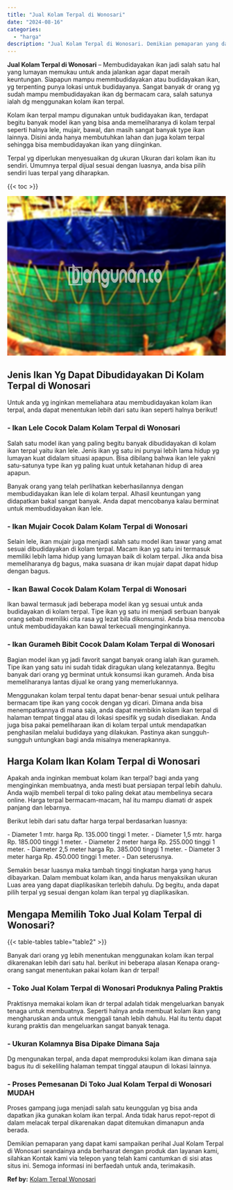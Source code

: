 ```yaml
---
title: "Jual Kolam Terpal di Wonosari"
date: "2024-08-16"
categories: 
  - "harga"
description: "Jual Kolam Terpal di Wonosari. Demikian pemaparan yang dapat kami sampaikan perihal Jual Kolam Terpal di Wonosari seandainya anda berhasrat dengan produk dan..."
---
```


**Jual Kolam Terpal di Wonosari** – Membudidayakan ikan jadi salah satu hal yang lumayan memukau untuk anda jalankan agar dapat meraih keuntungan. Siapapun mampu memmbudidayakan atau budidayakan ikan, yg terpenting punya lokasi untuk budidayanya. Sangat banyak dr orang yg sudah mampu membudidayakan ikan dg bermacam cara, salah satunya ialah dg menggunakan kolam ikan terpal.

Kolam ikan terpal mampu digunakan untuk budidayakan ikan, terdapat begitu banyak model ikan yang bisa anda memeliharanya di kolam terpal seperti halnya lele, mujair, bawal, dan masih sangat banyak type ikan lainnya. Disini anda hanya membutuhkan lahan dan juga kolam terpal sehingga bisa membudidayakan ikan yang diinginkan.

Terpal yg diperlukan menyesuaikan dg ukuran Ukuran dari kolam ikan itu sendiri. Umumnya terpal dijual sesuai dengan luasnya, anda bisa pilih sendiri luas terpal yang diharapkan.

{{< toc >}}

![Jual Kolam Terpal di Wonosari](/images/jual-kolam-terpal-58.png)

## Jenis Ikan Yg Dapat Dibudidayakan Di Kolam Terpal di Wonosari

Untuk anda yg inginkan memeliahara atau membudidayakan kolam ikan terpal, anda dapat menentukan lebih dari satu ikan seperti halnya berikut!

### \- Ikan Lele Cocok Dalam Kolam Terpal di Wonosari

Salah satu model ikan yang paling begitu banyak dibudidayakan di kolam ikan terpal yaitu ikan lele. Jenis ikan yg satu ini punyai lebih lama hidup yg lumayan kuat didalam situasi apapun. Bisa dibilang bahwa ikan lele yakni satu-satunya type ikan yg paling kuat untuk ketahanan hidup di area apapun.

Banyak orang yang telah perlihatkan keberhasilannya dengan membudidayakan ikan lele di kolam terpal. Alhasil keuntungan yang didapatkan bakal sangat banyak. Anda dapat mencobanya kalau berminat untuk membudidayakan ikan lele.

### \- Ikan Mujair Cocok Dalam Kolam Terpal di Wonosari

Selain lele, ikan mujair juga menjadi salah satu model ikan tawar yang amat sesuai dibudidayakan di kolam terpal. Macam ikan yg satu ini termasuk memiliki lebih lama hidup yang lumayan baik di kolam terpal. Jika anda bisa memeliharanya dg bagus, maka suasana dr ikan mujair dapat dapat hidup dengan bagus.

### \- Ikan Bawal Cocok Dalam Kolam Terpal di Wonosari

Ikan bawal termasuk jadi beberapa model ikan yg sesuai untuk anda budidayakan di kolam terpal. Tipe ikan yg satu ini menjadi serbuan banyak orang sebab memiliki cita rasa yg lezat bila dikonsumsi. Anda bisa mencoba untuk membudidayakan kan bawal terkecuali menginginkannya.

### \- Ikan Gurameh Bibit Cocok Dalam Kolam Terpal di Wonosari

Bagian model ikan yg jadi favorit sangat banyak orang ialah ikan gurameh. Tipe ikan yang satu ini sudah tidak diragukan ulang kelezatannya. Begitu banyak dari orang yg berminat untuk konsumsi ikan gurameh. Anda bisa memeliharanya lantas dijual ke orang yang memerlukannya.

Menggunakan kolam terpal tentu dapat benar-benar sesuai untuk pelihara bermacam tipe ikan yang cocok dengan yg dicari. Dimana anda bisa menempatkannya di mana saja, anda dapat membikin kolam ikan terpal di halaman tempat tinggal atau di lokasi spesifik yg sudah disediakan. Anda juga bisa pakai pemeliharaan ikan di kolam terpal untuk mendapatkan penghasilan melalui budidaya yang dilakukan. Pastinya akan sungguh-sungguh untungkan bagi anda misalnya menerapkannya.

## Harga Kolam Ikan Kolam Terpal di Wonosari

Apakah anda inginkan membuat kolam ikan terpal? bagi anda yang menginginkan membuatnya, anda mesti buat persiapan terpal lebih dahulu. Anda wajib membeli terpal di toko paling dekat atau membelinya secara online. Harga terpal bermacam-macam, hal itu mampu diamati dr aspek panjang dan lebarnya.

Berikut lebih dari satu daftar harga terpal berdasarkan luasnya:

\- Diameter 1 mtr. harga Rp. 135.000 tinggi 1 meter. - Diameter 1,5 mtr. harga Rp. 185.000 tinggi 1 meter. - Diameter 2 meter harga Rp. 255.000 tinggi 1 meter. - Diameter 2,5 meter harga Rp. 385.000 tinggi 1 meter. - Diameter 3 meter harga Rp. 450.000 tinggi 1 meter. - Dan seterusnya.

Semakin besar luasnya maka tambah tinggi tingkatan harga yang harus dibayarkan. Dalam membuat kolam ikan, anda harus menyaksikan ukuran Luas area yang dapat diaplikasikan terlebih dahulu. Dg begitu, anda dapat pilih terpal yg sesuai dengan kolam ikan terpal yg diaplikasikan.

## Mengapa Memilih Toko Jual Kolam Terpal di Wonosari?

{{< table-tables table="table2" >}}

Banyak dari orang yg lebih menentukan menggunakan kolam ikan terpal dikarenakan lebih dari satu hal. berikut ini beberapa alasan Kenapa orang-orang sangat menentukan pakai kolam ikan dr terpal!

### \- Toko Jual Kolam Terpal di Wonosari Produknya Paling Praktis

Praktisnya memakai kolam ikan dr terpal adalah tidak mengeluarkan banyak tenaga untuk membuatnya. Seperti halnya anda membuat kolam ikan yang mengharuskan anda untuk menggali tanah lebih dahulu. Hal itu tentu dapat kurang praktis dan mengeluarkan sangat banyak tenaga.

### \- Ukuran Kolamnya Bisa Dipake Dimana Saja

Dg mengunakan terpal, anda dapat memproduksi kolam ikan dimana saja bagus itu di sekeliling halaman tempat tinggal ataupun di lokasi lainnya.

### \- Proses Pemesanan Di Toko Jual Kolam Terpal di Wonosari MUDAH

Proses gampang juga menjadi salah satu keunggulan yg bisa anda dapatkan jika gunakan kolam ikan terpal. Anda tidak harus repot-repot di dalam melacak terpal dikarenakan dapat ditemukan dimanapun anda berada.

Demikian pemaparan yang dapat kami sampaikan perihal Jual Kolam Terpal di Wonosari seandainya anda berhasrat dengan produk dan layanan kami, silahkan Kontak kami via telepon yang telah kami cantumkan di sisi atas situs ini. Semoga informasi ini berfaedah untuk anda, terimakasih.

**Ref by:** [Kolam Terpal Wonosari](https://id.wikipedia.org/wiki/Kolam)
